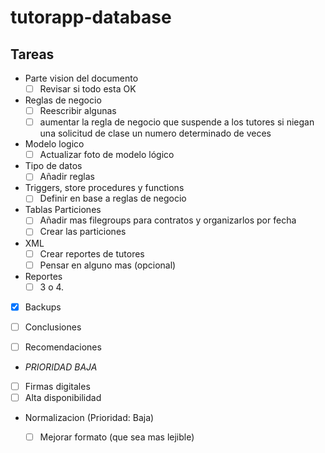 # tutorapp-database
## Tareas
* Parte vision del documento
  * [ ] Revisar si todo esta OK 

* Reglas de negocio
  * [ ] Reescribir algunas
  * [ ] aumentar la regla de negocio que suspende a los tutores si niegan una solicitud de clase un numero determinado de veces 
 
* Modelo logico
  * [ ] Actualizar foto de modelo lógico

* Tipo de datos
  * [ ] Añadir reglas

* Triggers, store procedures y functions
  * [ ] Definir en base a reglas de negocio

* Tablas Particiones
  * [ ] Añadir mas filegroups para contratos y organizarlos por fecha
  * [ ] Crear las particiones

* XML 
  * [ ] Crear reportes de tutores
  * [ ] Pensar en alguno mas (opcional)
 
* Reportes
  * [ ] 3 o 4.
  
* [X] Backups

* [ ] Conclusiones
* [ ] Recomendaciones

* *PRIORIDAD BAJA*

* [ ] Firmas digitales
* [ ] Alta disponibilidad
* Normalizacion (Prioridad: Baja)
  * [ ] Mejorar formato (que sea mas lejible)

